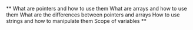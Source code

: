 ** What are pointers and how to use them
What are arrays and how to use them
What are the differences between pointers and arrays
How to use strings and how to manipulate them
Scope of variables **